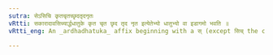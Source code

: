 ```yaml
---
sutra: सेऽसिचि कृतचृतच्छृदतृदनृतः
vRtti: सकारादावसिच्यार्द्धधातुके कृत चृत छृद तृद नृत इत्येतेभ्यो धातुभ्यो वा इडागमो भवति ॥
vRtti_eng: An _ardhadhatuka_ affix beginning with a स् (except सिच् the characteristic of the s-Aorist) may optionally take the augment इट्, after the verbs कृत्, (_Tudadi_ 141, _Rudhadi_ 11) चृत्, (_Tudadi_ 35) छृद् (_Rudhadi_ 8) तृद् (_Tudadi_ 9) and नृत् (_Divadi 9).

---
```

